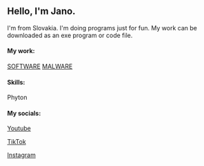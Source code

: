 
## Hello, I'm Jano. 

I'm from Slovakia. I'm doing programs just for fun. My work can be downloaded as an exe program or code file.

#### My work:

[SOFTWARE]()
[MALWARE]()
#### Skills:

Phyton

#### My socials:

[Youtube](https://www.youtube.com/channel/UC6UKBbOs5EWv5bf0MQ2jSaA)

[TikTok](https://www.tiktok.com/)

[Instagram](https://www.instagram.com/janohroch/)
